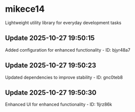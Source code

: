 # mikece14
Lightweight utility library for everyday development tasks

## Update 2025-10-27 19:50:15
Added configuration for enhanced functionality - ID: bjyr48a7


## Update 2025-10-27 19:50:23
Updated dependencies to improve stability - ID: gnc0teb8


## Update 2025-10-27 19:50:30
Enhanced UI for enhanced functionality - ID: 1ljrz86k

